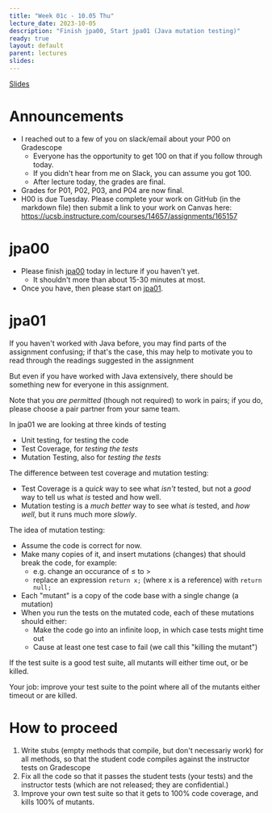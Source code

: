 ```yaml
---
title: "Week 01c - 10.05 Thu"
lecture_date: 2023-10-05
description: "Finish jpa00, Start jpa01 (Java mutation testing)"
ready: true
layout: default
parent: lectures
slides: 
---
```


[Slides]({{page.slides}})

# Announcements

* I reached out to a few of you on slack/email about your P00 on Gradescope
  - Everyone has the opportunity to get 100 on that if you follow through today.
  - If you didn't hear from me on Slack, you can assume you got 100.
  - After lecture today, the grades are final.
* Grades for P01, P02, P03, and P04 are now final.
* H00 is due Tuesday.   Please complete your work on GitHub (in the markdown file) then submit a link to your work on Canvas here: <https://ucsb.instructure.com/courses/14657/assignments/165157>

# jpa00

* Please finish [jpa00](https://ucsb-cs156.github.io/f23/lab/jpa00.html) today in lecture if you haven't yet.
  - It shouldn't more than about 15-30 minutes at most.
* Once you have, then please start on [jpa01](https://ucsb-cs156.github.io/f23/lab/jpa01.html).

# jpa01

If you haven't worked with Java before, you may find parts of the assignment confusing; if that's the case,
this may help to motivate you to read through the readings suggested in the assignment

But even if you have worked with Java extensively, there should be something new for everyone in this assignment.

Note that you *are permitted* (though not required) to work in pairs; if you do, please choose a pair partner from your same team.

In jpa01 we are looking at three kinds of testing

* Unit testing, for testing the code
* Test Coverage, for *testing the tests* 
* Mutation Testing, also for *testing the tests*

The difference between test coverage and mutation testing:
* Test Coverage is a *quick* way to see what *isn't* tested, but not a *good* way to tell us what *is* tested and how well.
* Mutation testing is a *much better* way to see what *is* tested, and *how well*, but it runs much more *slowly*.

The idea of mutation testing:
* Assume the code is correct for now.
* Make many copies of it, and insert mutations (changes) that should break the code, for example:
  - e.g. change an occurance of ≤ to >
  - replace an expression `return x;` (where x is a reference) with `return null;`
* Each "mutant" is a copy of the code base with a single change (a mutation)
* When you run the tests on the mutated code, each of these mutations should either:
  - Make the code go into an infinite loop, in which case tests might time out
  - Cause at least one test case to fail (we call this "killing the mutant")
 
If the test suite is a good test suite, all mutants will either time out, or be killed.

Your job: improve your test suite to the point where all of the mutants either timeout or are killed.

# How to proceed

1. Write stubs (empty methods that compile, but don't necessariy work) for all methods, so that the student code compiles against the instructor tests on Gradescope
2. Fix all the code so that it passes the student tests (your tests) and the instructor tests (which are not released; they are confidential.)
3. Improve your own test suite so that it gets to 100% code coverage, and kills 100% of mutants.



